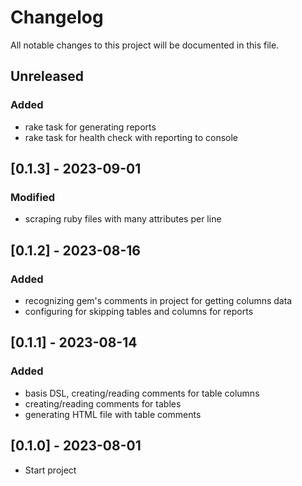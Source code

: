 # Changelog
All notable changes to this project will be documented in this file.

## Unreleased
### Added
- rake task for generating reports
- rake task for health check with reporting to console

## [0.1.3] - 2023-09-01
### Modified
- scraping ruby files with many attributes per line

## [0.1.2] - 2023-08-16
### Added
- recognizing gem's comments in project for getting columns data
- configuring for skipping tables and columns for reports

## [0.1.1] - 2023-08-14
### Added
- basis DSL, creating/reading comments for table columns
- creating/reading comments for tables
- generating HTML file with table comments

## [0.1.0] - 2023-08-01
- Start project
